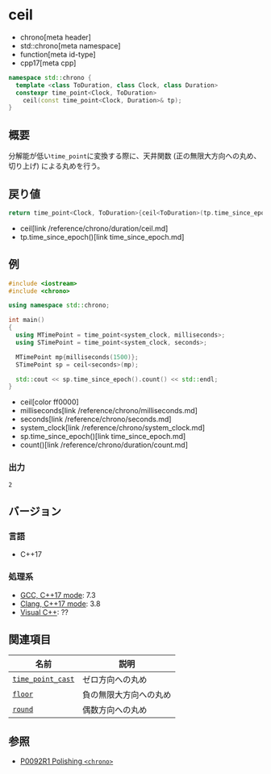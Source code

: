 # ceil
* chrono[meta header]
* std::chrono[meta namespace]
* function[meta id-type]
* cpp17[meta cpp]

```cpp
namespace std::chrono {
  template <class ToDuration, class Clock, class Duration>
  constexpr time_point<Clock, ToDuration>
    ceil(const time_point<Clock, Duration>& tp);
}
```

## 概要
分解能が低い`time_point`に変換する際に、天井関数 (正の無限大方向への丸め、切り上げ) による丸めを行う。


## 戻り値
```cpp
return time_point<Clock, ToDuration>{ceil<ToDuration>(tp.time_since_epoch())};
```
* ceil[link /reference/chrono/duration/ceil.md]
* tp.time_since_epoch()[link time_since_epoch.md]


## 例
```cpp example
#include <iostream>
#include <chrono>

using namespace std::chrono;

int main()
{
  using MTimePoint = time_point<system_clock, milliseconds>;
  using STimePoint = time_point<system_clock, seconds>;

  MTimePoint mp{milliseconds(1500)};
  STimePoint sp = ceil<seconds>(mp);

  std::cout << sp.time_since_epoch().count() << std::endl;
}
```
* ceil[color ff0000]
* milliseconds[link /reference/chrono/milliseconds.md]
* seconds[link /reference/chrono/seconds.md]
* system_clock[link /reference/chrono/system_clock.md]
* sp.time_since_epoch()[link time_since_epoch.md]
* count()[link /reference/chrono/duration/count.md]

### 出力
```
2
```

## バージョン
### 言語
- C++17

### 処理系
- [GCC, C++17 mode](/implementation.md#gcc): 7.3
- [Clang, C++17 mode](/implementation.md#clang): 3.8
- [Visual C++](/implementation.md#visual_cpp): ??


## 関連項目

| 名前 | 説明 |
|------|------|
| [`time_point_cast`](/reference/chrono/time_point_cast.md) | ゼロ方向への丸め |
| [`floor`](floor.md)                                       | 負の無限大方向への丸め |
| [`round`](round.md)                                       | 偶数方向への丸め |


## 参照
- [P0092R1 Polishing `<chrono>`](http://www.open-std.org/jtc1/sc22/wg21/docs/papers/2015/p0092r1.html)
